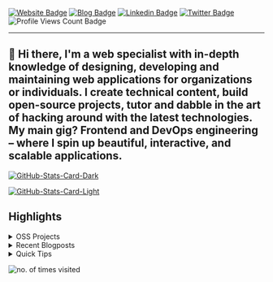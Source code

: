 <div alighn="center">
<p><a href="https://tbello.bio"><img src="https://img.shields.io/badge/-Website-3B7EBF?style=for-the-badge&amp;logo=amp&amp;logoColor=white" alt="Website Badge"></a> <a href="https://blog.hashnode.dev"><img src="https://img.shields.io/badge/-Blog-3B7EBF?style=for-the-badge&amp;logo=Hashnode&amp;logoColor=white" alt="Blog Badge"></a> <a href="https://linkedin.com/in/tbello7"><img src="https://img.shields.io/badge/-LinkedIn-3B7EBF?style=for-the-badge&amp;logo=Linkedin&amp;logoColor=white" alt="Linkedin Badge"></a> <a href="https://twitter.com/__tbello"><img src="https://img.shields.io/badge/-@__tbello-3B7EBF?style=for-the-badge&amp;logo=x&amp;logoColor=white" alt="Twitter Badge"></a> <img src="https://komarev.com/ghpvc/?username=t-bello7&amp;style=for-the-badge" alt="Profile Views Count Badge"></p>
<hr>
<h2>👋 Hi there, I'm a web specialist with in-depth knowledge of designing, developing and maintaining web applications for organizations or individuals. I create technical content, build open-source projects, tutor and  dabble in the art of hacking around with the latest technologies. My main gig? Frontend and DevOps engineering – where I spin up beautiful, interactive, and scalable applications.</h2>
<p><a href="https://github.com/t-bello7/t-bello7#gh-dark-mode-only"><img src="https://github-readme-stats.vercel.app/api?username=t-bello7&amp;show_icons=true&amp;hide_border=true&amp;include_all_commits=true&amp;card_width=600&amp;custom_title=GitHub%20Open%20Source%20Stats&amp;title_color=3B7EBF&amp;text_color=FFF&amp;icon_color=3B7EBF&amp;hide=contribs&amp;show=reviews,prs_merged,prs_merged_percentage&amp;theme=transparent#gh-dark-mode-only" alt="GitHub-Stats-Card-Dark"></a></p>
<p><a href="https://github.com/t-bello7/t-bello7#gh-light-mode-only"><img src="https://github-readme-stats.vercel.app/api?username=t-bello7&amp;show_icons=true&amp;hide_border=true&amp;include_all_commits=true&amp;card_width=600&amp;custom_title=GitHub%20Open%20Source%20Stats&amp;title_color=3B7EBF&amp;text_color=474A4E&amp;icon_color=3B7EBF&amp;hide=contribs&amp;show=reviews,prs_merged,prs_merged_percentage&amp;theme=transparent#gh-light-mode-only" alt="GitHub-Stats-Card-Light"></a></p>
</div>
<h2>Highlights</h2>
<details>
<summary>OSS Projects</summary>
<br />
Here are some open source projects have worked on that you can check out:
<br />
<br />
<ul><li><a href=https://github.com/t-bello7/classroomio target="_blank" rel="noopener noreferrer">t-bello7/classroomio</a>(<b>0</b> ✨ and <b>0</b> 🍴 ) : The Open Source Platform for Tech Bootcamp</li><li><a href=https://github.com/t-bello7/Afrisplash-Frontend target="_blank" rel="noopener noreferrer">t-bello7/Afrisplash-Frontend</a>(<b>0</b> ✨ and <b>0</b> 🍴 ) : AfriSplash Remotely: Remote Work Marketplace</li><li><a href=https://github.com/t-bello7/24pullrequests target="_blank" rel="noopener noreferrer">t-bello7/24pullrequests</a>(<b>0</b> ✨ and <b>0</b> 🍴 ) : :christmas_tree: Giving back to open source for the holidays</li><li><a href=https://github.com/t-bello7/casa target="_blank" rel="noopener noreferrer">t-bello7/casa</a>(<b>1</b> ✨ and <b>0</b> 🍴 ) : Volunteer management system for nonprofit CASA, which serves foster youth in counties across America.</li> 
<li>More coming soon :).</li></ul>
</details>
<details>
<summary>Recent Blogposts</summary>
<br />
<br />
<ul><li><a href=https://tbello.hashnode.dev/uncaught-referenceerror-process-is-not-defined target="_blank" rel="noopener noreferrer">Uncaught ReferenceError: process is not defined</a> (12/11 /2023).</li><li><a href=https://tbello.hashnode.dev/bootstrap-a-react-project-using-vite-and-yarn target="_blank" rel="noopener noreferrer">Bootstrap a React Project using Vite and Yarn</a> (8/11 /2023).</li><li><a href=https://tbello.hashnode.dev/fix-kali-linux-unsynchronized-time target="_blank" rel="noopener noreferrer">Fix Kali Linux unsynchronized time</a> (9/10 /2023).</li><li><a href=https://tbello.hashnode.dev/how-to-install-terraform-on-linux-ubuntu-and-link-aws-user-credentials-to-it target="_blank" rel="noopener noreferrer">How to install Terraform on Linux (Ubuntu) and Link AWS User Credentials to it.</a> (5/2 /2023).</li><li><a href=https://tbello.hashnode.dev/software-developer-but-not-a-writer-how target="_blank" rel="noopener noreferrer">Software Developer but Not a Writer, How?</a> (23/7 /2022).</li></ul>
</details>
<details>
<summary>Quick Tips</summary>
<ul>
<li>
<p>💬 How to reach me: DM <a href="https://linkedin.com/in/tbello7">@bello</a> on Linkedin .</p>
</li>
<li>
<p>📬 Where to find me: Follow me on <a href="https://github.com/__tbello">@__tbello</a></p>
</li>
<li>
<p>📖 Book recommendations: <a href="https://bit.ly/45r1kBH">Atomic Habits by James Clear</a> and <a href="https://markmanson.net/books/subtle-art">The Subtle art of not giving a fuck</a>.</p>
</li>
<li>
<p>💙 Fun fact: I'm a big time space fan :).</p>
</li>
</ul>
</details>
<p><img src="https://visitor-badge.laobi.icu/badge?page_id=t-bello7.t-bello7" alt="no. of times visited"></p>
